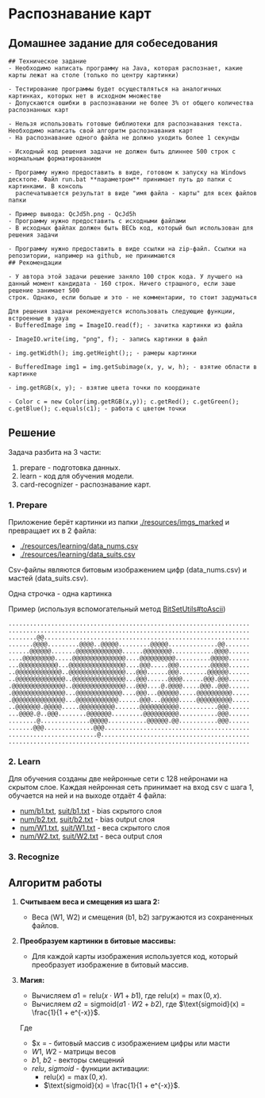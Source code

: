 # Распознавание карт
## Домашнее задание для собеседования
```text
## Техническое задание
- Необходимо написать программу на Java, которая распознает, какие карты лежат на столе (только по центру картинки)

- Тестирование программы будет осуществляться на аналогичных картинках, которых нет в исходном множестве
- Допускаются ошибки в распознавании не более 3% от общего количества распознанных карт

- Нельзя использовать готовые библиотеки для распознавания текста. Необходимо написать свой алгоритм распознавания карт
- На распознавание одного файла не должно уходить более 1 секунды

- Исходный код решения задачи не должен быть длиннее 500 строк с нормальным форматированием

- Программу нужно предоставить в виде, готовом к запуску на Windows десктопе. Файл run.bat **параметром** принимает путь до папки с картинками. В консоль
  распечатывается результат в виде "имя файла - карты" для всех файлов папки

- Пример вывода: QcJd5h.png - QcJd5h
- Программу нужно предоставить с исходными файлами
- В исходных файлах должен быть ВЕСЬ код, который был использован для решения задачи

- Программу нужно предоставить в виде ссылки на zip-файл. Ссылки на репозитории, например на github, не принимаются
## Рекомендации

- У автора этой задачи решение заняло 100 строк кода. У лучшего на данный момент кандидата - 160 строк. Ничего страшного, если заше решение занимает 500
строк. Однако, если больше и это - не комментарии, то стоит задуматься

Для решения задачи рекомендуется использовать следующие функции, встроенные в уауа
- BufferedImage img = ImageIO.read(f); - зачитка картинки из файла

- ImageIO.write(img, "png", f); - запись картинки в файл

- img.getWidth(); img.getHeight();; - рамеры картинки

- BufferedImage img1 = img.getSubimage(x, y, w, h); - взятие области в картинке

- img.getRGB(x, y); - взятие цвета точки по координате

- Color c = new Color(img.getRGB(x,y)); c.getRed(); c.getGreen(); c.getBlue(); c.equals(c1); - работа с цветом точки
``` 
## Решение
Задача разбита на 3 части:
1. prepare - подготовка данных.
2. learn - код для обучения модели.
3. card-recognizer - распознавание карт.
### 1. Prepare
Приложение берёт картинки из папки [./resources/imgs_marked](resources%2Fimgs_marked) и превращает их в 2 файла:
- [./resources/learning/data_nums.csv](resources%2Flearning%2Fdata_nums.csv)
- [./resources/learning/data_suits.csv](resources%2Flearning%2Fdata_suits.csv)

Csv-файлы являются битовым изображением цифр (data_nums.csv) и мастей (data_suits.csv). 

Одна строчка - одна картинка

Пример (используя вспомогательный метод [BitSetUtils#toAscii](prepare%2Fsrc%2Fmain%2Fjava%2Fnd%2Fjar%2Fneuralpoker%2Fprepare%2FBitSetUtils.java))

```text
....................................................................
....................................................................
........@@..........................................................
.......@@@@.........@@@@..@@@@@.........@@@@@..............@@.......
......@@@@@@.......@@@@@@@@@@@@@......@@@@@@@@............@@@@......
....@@@@@@@@@.....@@@@@@@@@@@@@@@....@@@@@@@@@@..........@@@@@......
...@@@@@@@@@@@...@@@@@@@@@@@@@@@@....@@@.....@@@.........@@@@@......
..@@@@@@@@@@@@@..@@@@@@@@@@@@@@@@...@@@......@@@........@@@@@@......
..@@@@@@@@@@@@@@..@@@@@@@@@@@@@@@...@@@......@@@@......@@@.@@@......
.@@@@@@@@@@@@@@@..@@@@@@@@@@@@@@@...@@@....@.@@@@.....@@@..@@@......
.@@@@@@@@@@@@@@@...@@@@@@@@@@@@@....@@@...@@@@@@.....@@@@@@@@@@.....
.@@@@@@@@@@@@@@@...@@@@@@@@@@@@......@@@...@@@@@.....@@@@@@@@@@.....
..@@@@@@@.@@@@@.....@@@@@@@@@@.......@@@@@@@@@@@...........@@@......
...@@@@.@..@@@........@@@@@@@.........@@@@@@@@@@...........@@@......
........@..............@@@@@...........@@@@@@.@@...........@@@......
.......@@@..............@@@.........................................
.........................@..........................................
....................................................................
```
### 2. Learn

Для обучения созданы две нейронные сети c 128 нейронами на скрытом слое.
Каждая нейронная сеть принимает на вход csv с шага 1, обучается на ней и на выходе отдаёт 4 файла:
- [num/b1.txt](card-recognizer%2Fsrc%2Fmain%2Fresources%2Fnum%2Fb1.txt), [suit/b1.txt](card-recognizer%2Fsrc%2Fmain%2Fresources%2Fsuit%2Fb1.txt) - bias скрытого слоя
- [num/b2.txt](card-recognizer%2Fsrc%2Fmain%2Fresources%2Fnum%2Fb2.txt), [suit/b2.txt](card-recognizer%2Fsrc%2Fmain%2Fresources%2Fsuit%2Fb2.txt) - bias output слоя
- [num/W1.txt](card-recognizer%2Fsrc%2Fmain%2Fresources%2Fnum%2FW1.txt), [suit/W1.txt](card-recognizer%2Fsrc%2Fmain%2Fresources%2Fsuit%2FW1.txt) - веса скрытого слоя
- [num/W2.txt](card-recognizer%2Fsrc%2Fmain%2Fresources%2Fnum%2FW2.txt), [suit/W2.txt](card-recognizer%2Fsrc%2Fmain%2Fresources%2Fsuit%2FW2.txt) - веса output слоя

### 3. Recognize
## Алгоритм работы

1. **Считываем веса и смещения из шага 2:**
    - Веса (W1, W2) и смещения (b1, b2) загружаются из сохраненных файлов.

2. **Преобразуем картинки в битовые массивы:**
    - Для каждой карты изображения используется код, который преобразует изображение в битовый массив.

3. **Магия:**
   - Вычисляем $a1 = \text{relu}(x \cdot W1 + b1)$, где $\text{relu}(x) = \max(0, x)$.
   - Вычисляем $a2 = \text{sigmoid}(a1 \cdot W2 + b2)$, где $\text{sigmoid}(x) = \frac{1}{1 + e^{-x}}$.

    Где 
   - $x = - битовый массив c изображением цифры или масти 
   - $W1$, $W2$ - матрицы весов
   - $b1$, $b2$ - векторы смещений
   - $relu$, $sigmoid$ - функции активации: 
     - $\text{relu}(x) = \max(0, x)$.
     - $\text{sigmoid}(x) = \frac{1}{1 + e^{-x}}$.
 
